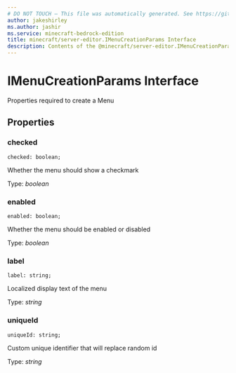 ```yaml
---
# DO NOT TOUCH — This file was automatically generated. See https://github.com/mojang/minecraftapidocsgenerator to modify descriptions, examples, etc.
author: jakeshirley
ms.author: jashir
ms.service: minecraft-bedrock-edition
title: minecraft/server-editor.IMenuCreationParams Interface
description: Contents of the @minecraft/server-editor.IMenuCreationParams class.
---
```

# IMenuCreationParams Interface

Properties required to create a Menu

## Properties

### **checked**
`checked: boolean;`

Whether the menu should show a checkmark

Type: *boolean*

### **enabled**
`enabled: boolean;`

Whether the menu should be enabled or disabled

Type: *boolean*

### **label**
`label: string;`

Localized display text of the menu

Type: *string*

### **uniqueId**
`uniqueId: string;`

Custom unique identifier that will replace random id

Type: *string*
